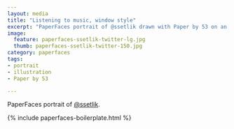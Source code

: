 ```yaml
---
layout: media
title: "Listening to music, window style"
excerpt: "PaperFaces portrait of @ssetlik drawn with Paper by 53 on an iPad."
image: 
  feature: paperfaces-ssetlik-twitter-lg.jpg
  thumb: paperfaces-ssetlik-twitter-150.jpg
category: paperfaces
tags: 
- portrait
- illustration
- Paper by 53

---
```


PaperFaces portrait of [@ssetlik](http://twitter.com/ssetlik).

{% include paperfaces-boilerplate.html %}